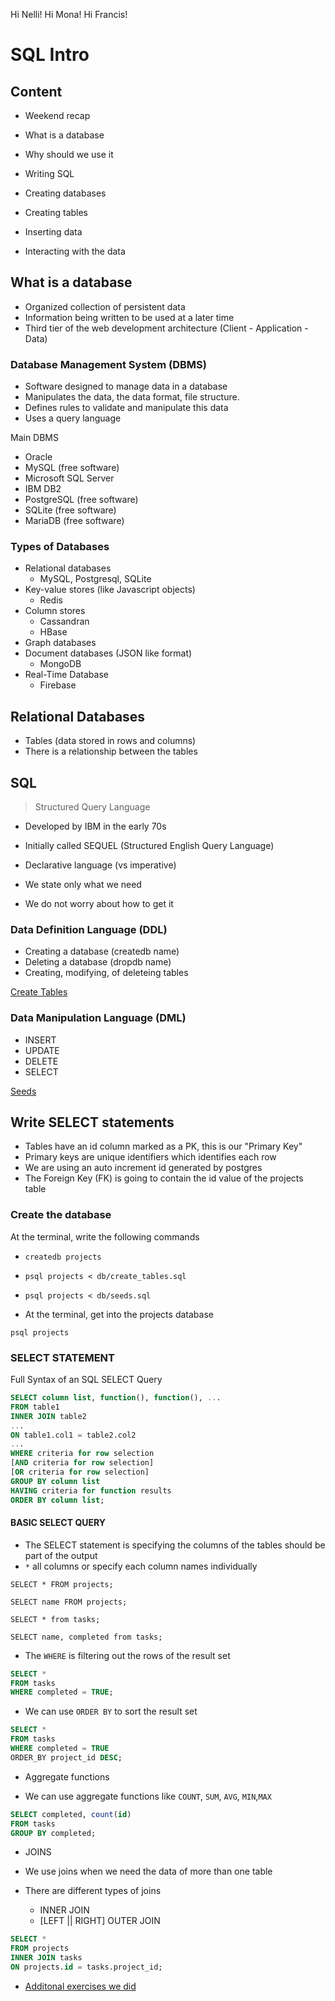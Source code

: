 Hi Nelli!
Hi Mona!
Hi Francis!


# SQL Intro

## Content

- Weekend recap
- What is a database

- Why should we use it
- Writing SQL
- Creating databases
- Creating tables
- Inserting data
- Interacting with the data



















## What is a database

- Organized collection of persistent data
- Information being written to be used at a later time
- Third tier of the web development architecture (Client - Application - Data)

### Database Management System (DBMS)

- Software designed to manage data in a database
- Manipulates the data, the data format, file structure. 
- Defines rules to validate and manipulate this data
- Uses a query language

Main DBMS

- Oracle
- MySQL (free software)
- Microsoft SQL Server
- IBM DB2
- PostgreSQL (free software)
- SQLite (free software)
- MariaDB (free software)


### Types of Databases

- Relational databases
  - MySQL, Postgresql, SQLite
- Key-value stores (like Javascript objects)
  - Redis
- Column stores
  - Cassandran
  - HBase
- Graph databases
- Document databases (JSON like format)
  - MongoDB
- Real-Time Database
  - Firebase

## Relational Databases

- Tables (data stored in rows and columns)
- There is a relationship between the tables

## SQL

> Structured Query Language

- Developed by IBM in the early 70s
- Initially called SEQUEL (Structured English Query Language)

- Declarative language (vs imperative)
- We state only what we need
- We do not worry about how to get it

### Data Definition Language (DDL)

- Creating a database (createdb name)
- Deleting a database (dropdb name)
- Creating, modifying, of deleteing tables

[Create Tables](./db/create_tables.sql)

### Data Manipulation Language (DML)

- INSERT
- UPDATE
- DELETE
- SELECT

[Seeds](./db/seeds.sql)

## Write SELECT statements

- Tables have an id column marked as a PK, this is our "Primary Key"
- Primary keys are unique identifiers which identifies each row
- We are using an auto increment id generated by postgres
- The Foreign Key (FK) is going to contain the id value of the projects table 

### Create the database

At the terminal, write the following commands

- `createdb projects`
- `psql projects < db/create_tables.sql`
- `psql projects < db/seeds.sql`

- At the terminal, get into the projects database

`psql projects`

### SELECT STATEMENT

Full Syntax of an SQL SELECT Query

```sql
SELECT column list, function(), function(), ...
FROM table1
INNER JOIN table2
...
ON table1.col1 = table2.col2
...
WHERE criteria for row selection
[AND criteria for row selection]
[OR criteria for row selection]
GROUP BY column list
HAVING criteria for function results
ORDER BY column list;
```

#### BASIC SELECT QUERY

 - The SELECT statement is specifying the columns of the tables should be part of the output  
- `*` all columns or specify each column names individually

`SELECT * FROM projects;`

`SELECT name FROM projects;`

`SELECT * from tasks;`

`SELECT name, completed from tasks;`

- The `WHERE` is filtering out the rows of the result set

```sql
SELECT *
FROM tasks
WHERE completed = TRUE;
```

- We can use `ORDER BY` to sort the result set

```sql
SELECT *
FROM tasks
WHERE completed = TRUE
ORDER_BY project_id DESC;
```

- Aggregate functions

- We can use aggregate functions like `COUNT`, `SUM`, `AVG`, `MIN`,`MAX`

```sql
SELECT completed, count(id)
FROM tasks
GROUP BY completed;
```

- JOINS

- We use joins when we need the data of more than one table

- There are different types of joins

  - INNER JOIN
  - [LEFT || RIGHT] OUTER JOIN

```sql
SELECT *
FROM projects
INNER JOIN tasks
ON projects.id = tasks.project_id;
```

- [Additonal exercises we did](./queries_solutions.sql)
